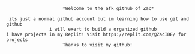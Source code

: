                          *Welcome to the afk github of Zac*

     its just a normal github account but im learning how to use git and github
                    i will exert to build a organized github 
    i have projects in my Replit! Visit https://replit.com/@ZacIDE/ for projects
                         Thanks to visit my github!
